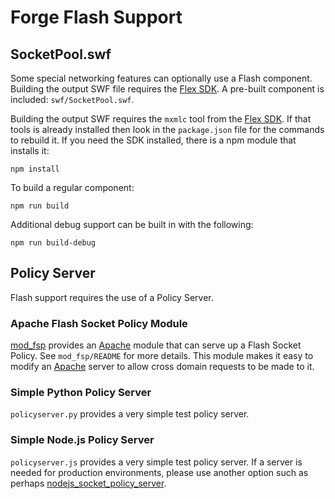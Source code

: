 Forge Flash Support
===================

SocketPool.swf
--------------

Some special networking features can optionally use a Flash component.
Building the output SWF file requires the [Flex SDK][].  A pre-built component
is included: `swf/SocketPool.swf`.

Building the output SWF requires the `mxmlc` tool from the [Flex SDK][]. If
that tools is already installed then look in the `package.json` file for the
commands to rebuild it. If you need the SDK installed, there is a npm module that installs it:

    npm install

To build a regular component:

    npm run build

Additional debug support can be built in with the following:

    npm run build-debug

Policy Server
-------------

Flash support requires the use of a Policy Server.

### Apache Flash Socket Policy Module

[mod_fsp](./mod_fsp) provides an [Apache][] module that can serve up a Flash
Socket Policy. See `mod_fsp/README` for more details. This module makes it easy
to modify an [Apache][] server to allow cross domain requests to be made to it.

### Simple Python Policy Server

`policyserver.py` provides a very simple test policy server.

### Simple Node.js Policy Server

`policyserver.js` provides a very simple test policy server.  If a server is
needed for production environments, please use another option such as perhaps
[nodejs_socket_policy_server][].

[Apache]: https://httpd.apache.org/
[Flex SDK]: https://flex.apache.org/
[nodejs_socket_policy_server]: https://github.com/bichinger/nodejs_socket_policy_server
